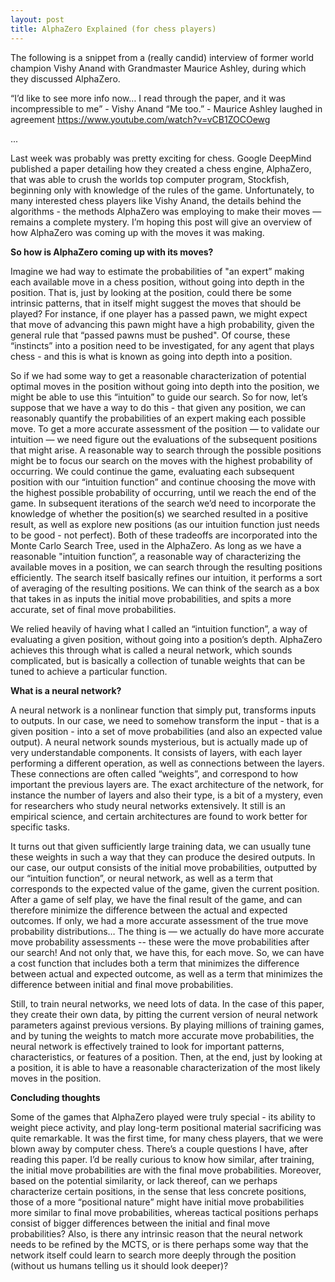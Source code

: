 ```yaml
---
layout: post
title: AlphaZero Explained (for chess players)
---
```

The following is a snippet from a (really candid) interview of former world champion Vishy Anand with Grandmaster Maurice Ashley, during which they discussed AlphaZero.

“I’d like to see more info now… I read through the paper, and it was incompressible to me” - Vishy Anand 
“Me too.” - Maurice Ashley laughed in agreement
https://www.youtube.com/watch?v=vCB1ZOCOewg

...

Last week was probably was pretty exciting for chess. Google DeepMind published a paper detailing how they created a chess engine, AlphaZero, that was able to crush the worlds top computer program, Stockfish, beginning only with knowledge of the rules of the game. Unfortunately, to many interested chess players like Vishy Anand, the details behind the algorithms - the methods AlphaZero was employing to make their moves — remains a complete mystery. I’m hoping this post will give an overview of how AlphaZero was coming up with the moves it was making. 

**So how is AlphaZero coming up with its moves?**

Imagine we had way to estimate the probabilities of "an expert” making each available move in a chess position, without going into depth in the position. That is, just by looking at the position, could there be some intrinsic patterns, that in itself might suggest the moves that should be played? For instance, if one player has a passed pawn, we might expect that move of advancing this pawn might have a high probability, given the general rule that “passed pawns must be pushed". Of course, these “instincts” into a position need to be investigated, for any agent that plays chess - and this is what is known as going into depth into a position.

So if we had some way to get a reasonable characterization of potential optimal moves in the position without going into depth into the position, we might be able to use this “intuition” to guide our search. So for now, let’s suppose that we have a way to do this - that given any position, we can reasonably quantify the probabilities of an expert making each possible move. To get a more accurate assessment of the position — to validate our intuition — we need figure out the evaluations of the subsequent positions that might arise. A reasonable way to search through the possible positions might be to focus our search on the moves with the highest probability of occurring. We could continue the game, evaluating each subsequent position with our “intuition function” and continue choosing the move with the highest possible probability of occurring, until we reach the end of the game. In subsequent iterations of the search we’d need to incorporate the knowledge of whether the position(s) we searched resulted in a positive result, as well as explore new positions (as our intuition function just needs to be good - not perfect). Both of these tradeoffs are incorporated into the Monte Carlo Search Tree, used in the AlphaZero. As long as we have a reasonable "intuition function”, a reasonable way of characterizing the available moves in a position, we can search through the resulting positions efficiently. The search itself basically refines our intuition, it performs a sort of averaging of the resulting positions. We can think of the search as a box that takes in as inputs the initial move probabilities, and spits a more accurate, set of final move probabilities.

We relied heavily of having what I called an “intuition function”, a way of evaluating a given position, without going into a position’s depth. AlphaZero achieves this through what is called a neural network, which sounds complicated, but is basically a collection of tunable weights that can be tuned to achieve a particular function.

**What is a neural network?**

A neural network is a nonlinear function that simply put, transforms inputs to outputs. In our case, we need to somehow transform the input - that is a given position - into a set of move probabilities (and also an expected value output). A neural network sounds mysterious, but is actually made up of very understandable components. It consists of layers, with each layer performing a different operation, as well as connections between the layers. These connections are often called “weights”, and correspond to how important the previous layers are. The exact architecture of the network, for instance the number of layers and also their type, is a bit of a mystery, even for researchers who study neural networks extensively. It still is an empirical science, and certain architectures are found to work better for specific tasks.

It turns out that given sufficiently large training data, we can usually tune these weights in such a way that they can produce the desired outputs. In our case, our output consists of the initial move probabilities, outputted by our “intuition function”, or neural network, as well as a term that corresponds to the expected value of the game, given the current position. After a game of self play, we have the final result of the game, and can therefore minimize the difference between the actual and expected outcomes. If only, we had a more accurate assessment of the true move probability distributions… The thing is — we actually do have more accurate move probability assessments -- these were the move probabilities after our search! And not only that, we have this, for each move. So, we can have a cost function that includes both a term that minimizes the difference between actual and expected outcome, as well as a term that minimizes the difference between initial and final move probabilities. 

Still, to train neural networks, we need lots of data. In the case of this paper, they create their own data, by pitting the current version of neural network parameters against previous versions. By playing millions of training games, and by tuning the weights to match more accurate move probabilities, the neural network is effectively trained to look for important patterns, characteristics, or features of a position. Then, at the end, just by looking at a position, it is able to have a reasonable characterization of the most likely moves in the position.

**Concluding thoughts**

Some of the games that AlphaZero played were truly special - its ability to weight piece activity, and play long-term positional material sacrificing was quite remarkable. It was the first time, for many chess players, that we were blown away by computer chess. There’s a couple questions I have, after reading this paper. I’d be really curious to know how similar, after training, the initial move probabilities are with the final move probabilities. Moreover, based on the potential similarity, or lack thereof, can we perhaps characterize certain positions, in the sense that less concrete positions, those of a more “positional nature” might have initial move probabilities more similar to final move probabilities, whereas tactical positions perhaps consist of bigger differences between the initial and final move probabilities? Also, is there any intrinsic reason that the neural network needs to be refined by the MCTS, or is there perhaps some way that the network itself could learn to search more deeply through the position (without us humans telling us it should look deeper)?

